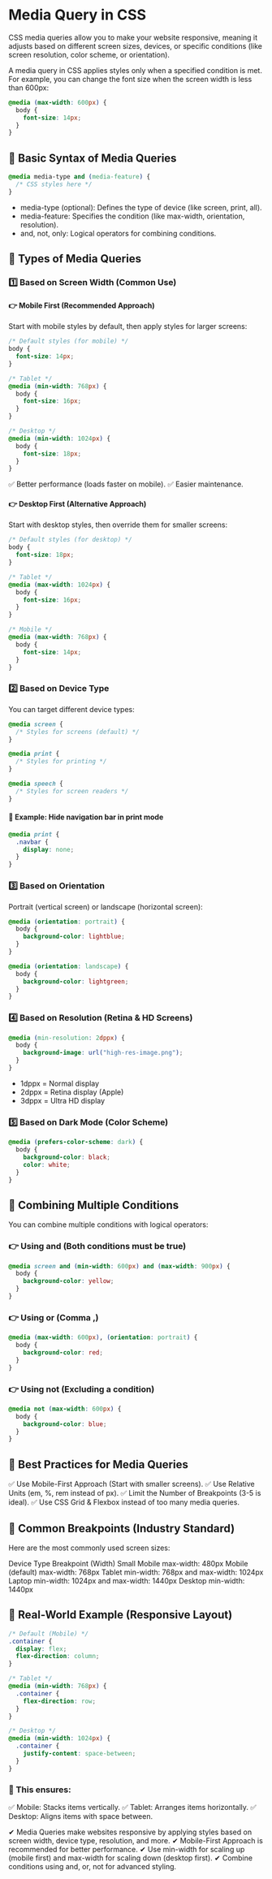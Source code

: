# Media Query in CSS  
 
CSS media queries allow you to make your website responsive, meaning it adjusts based on different screen sizes, devices, or specific conditions (like screen resolution, color scheme, or orientation).

A media query in CSS applies styles only when a specified condition is met. For example, you can change the font size when the screen width is less than 600px: 

```css
@media (max-width: 600px) {
  body {
    font-size: 14px;
  }
}
```

## 🔹 Basic Syntax of Media Queries

```css
@media media-type and (media-feature) {
  /* CSS styles here */
}
```

- media-type (optional): Defines the type of device (like screen, print, all).
- media-feature: Specifies the condition (like max-width, orientation, resolution).
- and, not, only: Logical operators for combining conditions.

## 🔹 Types of Media Queries

### 1️⃣ Based on Screen Width (Common Use)

#### 👉 Mobile First (Recommended Approach)

Start with mobile styles by default, then apply styles for larger screens:

```css
/* Default styles (for mobile) */
body {
  font-size: 14px;
}

/* Tablet */
@media (min-width: 768px) {
  body {
    font-size: 16px;
  }
}

/* Desktop */
@media (min-width: 1024px) {
  body {
    font-size: 18px;
  }
}
```

✅ Better performance (loads faster on mobile).
✅ Easier maintenance.

#### 👉 Desktop First (Alternative Approach)

Start with desktop styles, then override them for smaller screens:

```css
/* Default styles (for desktop) */
body {
  font-size: 18px;
}

/* Tablet */
@media (max-width: 1024px) {
  body {
    font-size: 16px;
  }
}

/* Mobile */
@media (max-width: 768px) {
  body {
    font-size: 14px;
  }
}
```

### 2️⃣ Based on Device Type

You can target different device types:

```css
@media screen {
  /* Styles for screens (default) */
}

@media print {
  /* Styles for printing */
}

@media speech {
  /* Styles for screen readers */
}
```

#### 🔹 Example: Hide navigation bar in print mode

```css
@media print {
  .navbar {
    display: none;
  }
}
```

### 3️⃣ Based on Orientation

Portrait (vertical screen) or landscape (horizontal screen):

```css
@media (orientation: portrait) {
  body {
    background-color: lightblue;
  }
}

@media (orientation: landscape) {
  body {
    background-color: lightgreen;
  }
}
```

### 4️⃣ Based on Resolution (Retina & HD Screens)

```css
@media (min-resolution: 2dppx) {
  body {
    background-image: url("high-res-image.png");
  }
}
```

- 1dppx = Normal display
- 2dppx = Retina display (Apple)
- 3dppx = Ultra HD display

### 5️⃣ Based on Dark Mode (Color Scheme)

```css
@media (prefers-color-scheme: dark) {
  body {
    background-color: black;
    color: white;
  }
}
```

## 🔹 Combining Multiple Conditions

You can combine multiple conditions with logical operators:

### 👉 Using and (Both conditions must be true)

```css
@media screen and (min-width: 600px) and (max-width: 900px) {
  body {
    background-color: yellow;
  }
}
```

### 👉 Using or (Comma ,)

```css
@media (max-width: 600px), (orientation: portrait) {
  body {
    background-color: red;
  }
}
```

### 👉 Using not (Excluding a condition)

```css
@media not (max-width: 600px) {
  body {
    background-color: blue;
  }
}
```

## 🔹 Best Practices for Media Queries

✅ Use Mobile-First Approach (Start with smaller screens).
✅ Use Relative Units (em, %, rem instead of px).
✅ Limit the Number of Breakpoints (3-5 is ideal).
✅ Use CSS Grid & Flexbox instead of too many media queries.

## 🔹 Common Breakpoints (Industry Standard)

Here are the most commonly used screen sizes:

Device Type Breakpoint (Width)
Small Mobile max-width: 480px
Mobile (default) max-width: 768px
Tablet min-width: 768px and max-width: 1024px
Laptop min-width: 1024px and max-width: 1440px
Desktop min-width: 1440px

## 🔹 Real-World Example (Responsive Layout)

```css
/* Default (Mobile) */
.container {
  display: flex;
  flex-direction: column;
}

/* Tablet */
@media (min-width: 768px) {
  .container {
    flex-direction: row;
  }
}

/* Desktop */
@media (min-width: 1024px) {
  .container {
    justify-content: space-between;
  }
}
```

### 📌 This ensures:

✅ Mobile: Stacks items vertically.
✅ Tablet: Arranges items horizontally.
✅ Desktop: Aligns items with space between.

✔ Media Queries make websites responsive by applying styles based on screen width, device type, resolution, and more.
✔ Mobile-First Approach is recommended for better performance.
✔ Use min-width for scaling up (mobile first) and max-width for scaling down (desktop first).
✔ Combine conditions using and, or, not for advanced styling.
